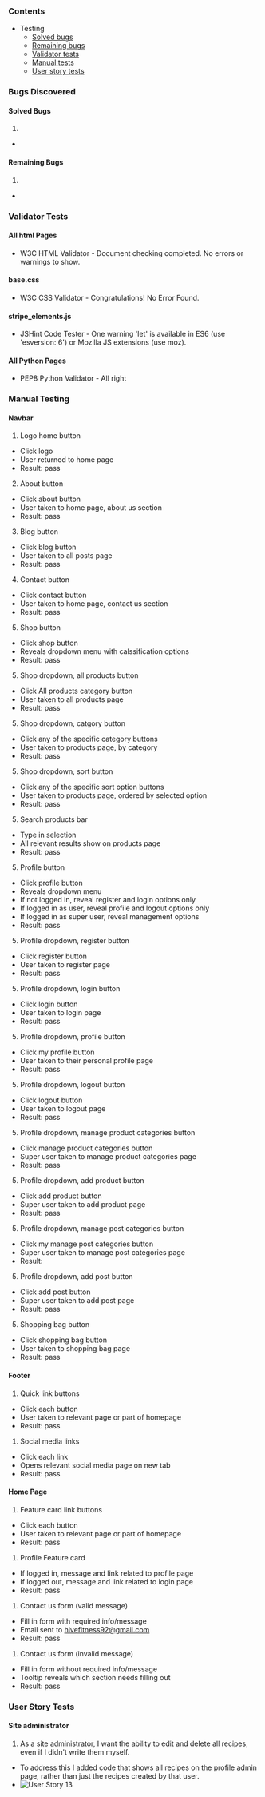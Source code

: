 ### Contents

* Testing
  * [Solved bugs](#bugs)
  * [Remaining bugs](#remaining)
  * [Validator tests](#validator)
  * [Manual tests](#manual)
  * [User story tests](#user-story)

<a name="bugs"></a>

### Bugs Discovered
#### Solved Bugs

1. 
  * 

<a name="remaining"></a>

#### Remaining Bugs

1. 
  * 
<a name="validator"></a>

### Validator Tests

#### All html Pages
  * W3C HTML Validator - Document checking completed. No errors or warnings to show.

#### base.css
  * W3C CSS Validator - Congratulations! No Error Found.

#### stripe_elements.js
  * JSHint Code Tester - One warning 'let' is available in ES6 (use 'esversion: 6') or Mozilla JS extensions (use moz).

#### All Python Pages
  * PEP8 Python Validator - All right

<a name="manual"></a>

### Manual Testing

#### Navbar

1. Logo home button
  * Click logo
  * User returned to home page
  * Result: pass

2. About button
  * Click about button
  * User taken to home page, about us section
  * Result: pass

3. Blog button
  * Click blog button
  * User taken to all posts page
  * Result: pass

4. Contact button
  * Click contact button
  * User taken to home page, contact us section
  * Result: pass

5. Shop button
  * Click shop button
  * Reveals dropdown menu with calssification options
  * Result: pass

5. Shop dropdown, all products button
  * Click All products category button
  * User taken to all products page
  * Result: pass

5. Shop dropdown, catgory button
  * Click any of the specific category buttons
  * User taken to products page, by category
  * Result: pass

5. Shop dropdown, sort button
  * Click any of the specific sort option buttons
  * User taken to products page, ordered by selected option
  * Result: pass

5. Search products bar
  * Type in selection
  * All relevant results show on products page
  * Result: pass

5. Profile button
  * Click profile button
  * Reveals dropdown menu
  * If not logged in, reveal register and login options only 
  * If logged in as user, reveal profile and logout options only
  * If logged in as super user, reveal management options 
  * Result: pass

5. Profile dropdown, register button
  * Click register button
  * User taken to register page
  * Result: pass

5. Profile dropdown, login button
  * Click login button
  * User taken to login page
  * Result: pass

5. Profile dropdown, profile button
  * Click my profile button
  * User taken to their personal profile page
  * Result: pass

5. Profile dropdown, logout button
  * Click logout button
  * User taken to logout page
  * Result: pass

5. Profile dropdown, manage product categories button
  * Click manage product categories button
  * Super user taken to manage product categories page
  * Result: pass

5. Profile dropdown, add product button
  * Click add product button
  * Super user taken to add product page
  * Result: pass

5. Profile dropdown, manage post categories button
  * Click my manage post categories button
  * Super user taken to manage post categories page
  * Result: 
  
5. Profile dropdown, add post button
  * Click add post button
  * Super user taken to add post page
  * Result: pass

5. Shopping bag button
  * Click shopping bag button
  * User taken to shopping bag page
  * Result: pass

#### Footer

1. Quick link buttons
  * Click each button
  * User taken to relevant page or part of homepage
  * Result: pass

1. Social media links
  * Click each link
  * Opens relevant social media page on new tab
  * Result: pass

#### Home Page

1. Feature card link buttons
  * Click each button
  * User taken to relevant page or part of homepage
  * Result: pass

1. Profile Feature card 
  * If logged in, message and link related to profile page
  * If logged out, message and link related to login page
  * Result: pass

1. Contact us form (valid message)
  * Fill in form with required info/message
  * Email sent to hivefitness92@gmail.com
  * Result: pass

1. Contact us form (invalid message)
  * Fill in form without required info/message
  * Tooltip reveals which section needs filling out
  * Result: pass




<a name="user-story"></a>

### User Story Tests

#### Site administrator
1. As a site administrator, I want the ability to edit and delete all recipes, even if I didn't write them myself.
  * To address this I added code that shows all recipes on the profile admin page, rather than just the recipes created by that user.
  * ![User Story 13](static/images/user-stories/userstory11.png)
